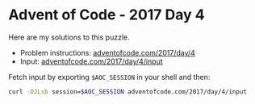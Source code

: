 # Advent of Code - 2017 Day 4
Here are my solutions to this puzzle.

* Problem instructions: [adventofcode.com/2017/day/4](https://adventofcode.com/2017/day/4)
* Input: [adventofcode.com/2017/day/4/input](https://adventofcode.com/2017/day/4/input)

Fetch input by exporting `$AOC_SESSION` in your shell and then:
```bash
curl -OJLsb session=$AOC_SESSION adventofcode.com/2017/day/4/input
```
